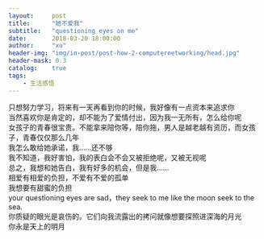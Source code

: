 ```yaml
---
layout:     post
title:      "她不爱我"
subtitle:   "questioning eyes on me"
date:       2018-03-20 18:00:00
author:     "xu"
header-img: "img/in-post/post-how-2-computernetworking/head.jpg"
header-mask: 0.3
catalog:    true
tags:
    - 生活感悟
---
```

 

只想努力学习，将来有一天再看到你的时候，我好像有一点资本来追求你<br>
当然喜欢你是肯定的，却不能为了爱情付出，因为我一无所有，怎么给你呢<br>
女孩子的青春很宝贵。不能拿来陪你等，陪你拖，男人是越老越有资历，而女孩子，青春仅仅那么几年<br>
我怎么敢给她承诺，我……还不够<br>
我不知道，我好害怕，我的表白会不会又被拒绝呢，又被无视呢<br>
总之，我想和她告白，我有好多的机会，但是我……<br>
相爱有相爱的负担，不爱有不爱的孤单<br>
我想要有甜蜜的负担<br>
your questioning eyes are sad，they seek to me like the moon seek to the sea.<br>
你质疑的眼光是哀伤的。它们向我流露出的拷问就像想要探照进深海的月光
<br>
你永是天上的明月<br>
